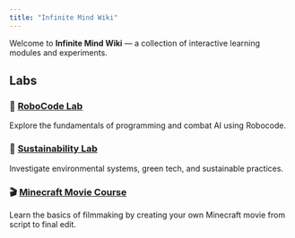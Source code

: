```yaml
---
title: "Infinite Mind Wiki"
---
```


Welcome to **Infinite Mind Wiki** — a collection of interactive learning modules and experiments.

## Labs

### 🚀 [RoboCode Lab](./robocode/)

Explore the fundamentals of programming and combat AI using Robocode.

### 🌱 [Sustainability Lab](./sustainability_lab/)

Investigate environmental systems, green tech, and sustainable practices.


### 🎬 [Minecraft Movie Course](./minecraft_movie_course/)

Learn the basics of filmmaking by creating your own Minecraft movie from script to final edit.

